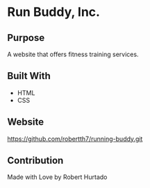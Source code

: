 # Run Buddy, Inc.

## Purpose
A website that offers fitness training services. 

## Built With 
* HTML
* CSS

## Website
https://github.com/robertth7/running-buddy.git

## Contribution
Made with Love by Robert Hurtado
